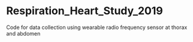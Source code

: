 # Respiration_Heart_Study_2019
Code for data collection using wearable radio frequency sensor at thorax and abdomen

